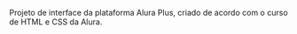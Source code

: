 Projeto de interface da plataforma Alura Plus, criado de acordo com o curso de HTML e CSS da Alura.
